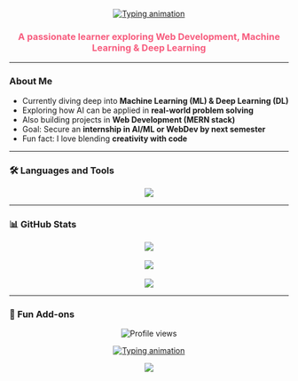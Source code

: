 <p align="center">
  <a href="https://git.io/typing-svg">
    <img src="https://readme-typing-svg.herokuapp.com?size=28&duration=3000&color=F75C7E&center=true&vCenter=true&width=600&lines=Hi+%F0%9F%91%8B%2C+I'm+Koena+Banerjee;Passionate+about+ML+%26+DL;Web+Development+Enthusiast;Always+Learning+New+Things!+%F0%9F%8C%B8" alt="Typing animation" />
  </a>
</p>

<h3 align="center" style="color:#F75C7E;">A passionate learner exploring Web Development, Machine Learning & Deep Learning</h3>

---

###  About Me
- Currently diving deep into **Machine Learning (ML) & Deep Learning (DL)**  
- Exploring how AI can be applied in **real-world problem solving**  
- Also building projects in **Web Development (MERN stack)**  
- Goal: Secure an **internship in AI/ML or WebDev by next semester**  
- Fun fact: I love blending **creativity with code**  

---

### 🛠️ Languages and Tools
<p align="center">
  <img src="https://skillicons.dev/icons?i=html,css,js,react,nodejs,python,java,git,github,mysql" />
</p>

---

### 📊 GitHub Stats 
<p align="center">
  <img src="https://github-readme-stats.vercel.app/api?username=KoenaBanerjee&show_icons=true&bg_color=000000&title_color=F75C7E&icon_color=F75C7E&text_color=FFFFFF" />
  <br/> </br>
  <img src="https://github-readme-streak-stats.herokuapp.com?user=KoenaBanerjee&theme=black-ice&ring=F75C7E&fire=F75C7E&currStreakLabel=F75C7E" />
  <br/> </br>
  <img src="https://github-readme-stats.vercel.app/api/top-langs/?username=KoenaBanerjee&layout=compact&bg_color=000000&title_color=F75C7E&text_color=FFFFFF" />
</p>

---

### 🎀 Fun Add-ons
<p align="center">
  <img src="https://komarev.com/ghpvc/?username=KoenaBanerjee&color=F75C7E" alt="Profile views" />
</p>

<p align="center">
  <a href="https://git.io/typing-svg">
    <img src="https://readme-typing-svg.herokuapp.com?size=22&duration=3000&color=F75C7E&center=true&vCenter=true&width=500&lines=AI+%7C+WebDev+%7C+Cybersecurity+Explorer;Always+Learning+New+Things!" alt="Typing animation" />
  </a>
</p>

<!-- Pink Wave Footer -->
<p align="center">
  <img src="https://capsule-render.vercel.app/api?type=waving&color=ff69b4,ff1493,ffc0cb&height=120&section=footer&fontColor=ffffff&background=ffffff00" />
</p>





<!--
**koenabanerjee/koenabanerjee** is a ✨ _special_ ✨ repository because its `README.md` (this file) appears on your GitHub profile.

Here are some ideas to get you started:

- 🔭 I’m currently working on ...
- 🌱 I’m currently learning ...
- 👯 I’m looking to collaborate on ...
- 🤔 I’m looking for help with ...
- 💬 Ask me about ...
- 📫 How to reach me: ...
- 😄 Pronouns: ...
- ⚡ Fun fact: ...
-->
